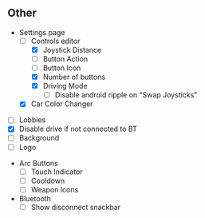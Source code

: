 ## Other
- Settings page
  - [ ] Controls editor
    - [x] Joystick Distance
    - [ ] Button Action
    - [ ] Button Icon
    - [x] Number of buttons
    - [x] Driving Mode
      - [ ] Disable android ripple on "Swap Joysticks"
  - [x] Car Color Changer
- [ ] Lobbies
- [x] Disable drive if not connected to BT
- [ ] Background
- [ ] Logo
- Arc Buttons
  - [ ] Touch Indicator
  - [ ] Cooldown
  - [ ] Weapon Icons
- Bluetooth
  - [ ] Show disconnect snackbar
